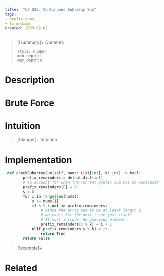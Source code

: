 ```yaml
---
title:  "LC 523. Continuous Subarray Sum"
tags:
- prefix-sums
- lc-medium
created: 2023-02-02
---
```


>[!summary]+ Contents
>```toc
>style: number
>min_depth:1
>max_depth:6
>```

# Description

# Brute Force
# Intuition

>[!danger]+ Intuition

# Implementation
```python
 def checkSubarraySum(self, nums: List[int], k: int) -> bool:
        prefix_remainders = defaultdict(int)
        # to account for when the current prefix sum has no remainder
        prefix_remainders[0] = 0
        s = 0
        for i in range(len(nums)):
            s += nums[i]
            if s % k not in prefix_remainders:
                # since the array has to be at least length 2, 
                # we can't let the next i use just itself. 
                # It must include the previous element
                prefix_remainders[s % k] = i + 1
            elif prefix_remainders[s % k] < i:
                return True
        return False
```

>[!example]+ 


# Related
